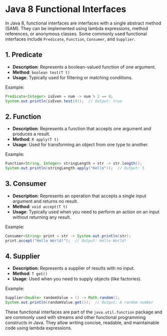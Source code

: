 # Java 8 Functional Interfaces

In Java 8, functional interfaces are interfaces with a single abstract method (SAM). They can be implemented using lambda expressions, method references, or anonymous classes. Some commonly used functional interfaces include `Predicate`, `Function`, `Consumer`, and `Supplier`.

## 1. Predicate
- **Description**: Represents a boolean-valued function of one argument.
- **Method**: `boolean test(T t)`
- **Usage**: Typically used for filtering or matching conditions.

Example:
```java
Predicate<Integer> isEven = num -> num % 2 == 0;
System.out.println(isEven.test(4));  // Output: true

```



## 2. Function
- **Description**: Represents a function that accepts one argument and produces a result.
- **Method**: `R apply(T t)`
- **Usage**: Used for transforming an object from one type to another.

Example:
```java
Function<String, Integer> stringLength = str -> str.length();
System.out.println(stringLength.apply("Hello"));  // Output: 5

```


## 3. Consumer
- **Description**: Represents an operation that accepts a single input argument and returns no result.
- **Method**: `void accept(T t)`
- **Usage**: Typically used when you need to perform an action on an input without returning any result.

Example:
```java
Consumer<String> print = str -> System.out.println(str);
print.accept("Hello World!");  // Output: Hello World!

```

## 4. Supplier
- **Description**: Represents a supplier of results with no input.
- **Method**: `T get()`
- **Usage**: Used when you need to supply objects (like factories).

Example:
```java
Supplier<Double> randomValue = () -> Math.random();
System.out.println(randomValue.get());  // Output: A random number

```

These functional interfaces are part of the `java.util.function` package and are commonly used with streams and other functional programming constructs in Java. They allow writing concise, readable, and maintainable code using lambda expressions.
